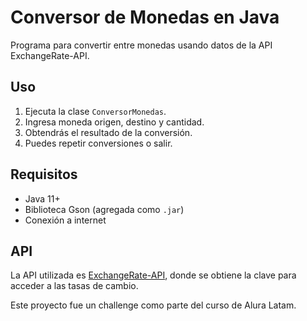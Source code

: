 # Conversor de Monedas en Java
Programa para convertir entre monedas usando datos de la API ExchangeRate-API.
## Uso
1. Ejecuta la clase `ConversorMonedas`.
2. Ingresa moneda origen, destino y cantidad.
3. Obtendrás el resultado de la conversión.
4. Puedes repetir conversiones o salir.
## Requisitos
- Java 11+
- Biblioteca Gson (agregada como `.jar`)
- Conexión a internet
## API
La API utilizada es [ExchangeRate-API](https://www.exchangerate-api.com/), donde se obtiene la clave para acceder a las tasas de cambio.

Este proyecto fue un challenge como parte del curso de Alura Latam.
